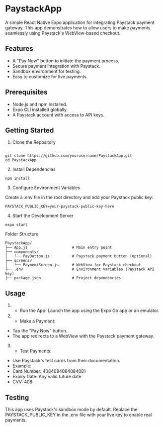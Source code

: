 # PaystackApp

A simple React Native Expo application for integrating Paystack payment gateway. This app demonstrates how to allow users to make payments seamlessly using Paystack's WebView-based checkout.

## Features

* A "Pay Now" button to initiate the payment process.
* Secure payment integration with Paystack.
* Sandbox environment for testing.
* Easy to customize for live payments.

## Prerequisites

* Node.js and npm installed.
* Expo CLI installed globally.
* A Paystack account with access to API keys.

## Getting Started

1. Clone the Repository
```

git clone https://github.com/yourusername/PaystackApp.git
cd PaystackApp
```

2. Install Dependencies
```
npm install
```

3. Configure Environment Variables

Create a .env file in the root directory and add your Paystack public key:

```
PAYSTACK_PUBLIC_KEY=your-paystack-public-key-here
```

4. Start the Development Server
```
expo start
```

Folder Structure
```
PaystackApp/
├── App.js                    # Main entry point
├── components/
│   └── PayButton.js          # Paystack payment button (optional)
├── screens/
│   └── PaymentScreen.js      # WebView for Paystack checkout
├── .env                      # Environment variables (Paystack API key)
├── package.json              # Project dependencies

```

## Usage

1. * Run the App: Launch the app using the Expo Go app or an emulator.

2. * Make a Payment:
* Tap the "Pay Now" button.
* The app redirects to a WebView with the Paystack payment gateway.


3. * Test Payments:
* Use Paystack's test cards from their documentation.
* Example:
* Card Number: 4084084084084081
* Expiry Date: Any valid future date
* CVV: 408

## Testing

This app uses Paystack's sandbox mode by default. Replace the PAYSTACK_PUBLIC_KEY in the .env file with your live key to enable real payments.
